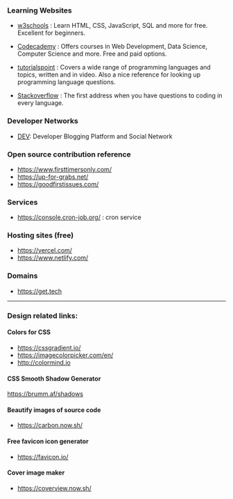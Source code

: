 ### Learning Websites

- [w3schools](www.w3schools.com) : Learn HTML, CSS, JavaScript, SQL and more for free. Excellent for beginners.

- [Codecademy](www.codecademy.com) : Offers courses in Web Development, Data Science, Computer Science and more. Free and paid options.

- [tutorialspoint](www.tutorialspoint.com) : Covers a wide range of programming languages and topics, written and in video. Also a nice reference for looking up programming language questions.
- [Stackoverflow](https://stackoverflow.com/) : The first address when you have questions to coding in every language.

### Developer Networks
- [DEV](https://dev.to/): Developer Blogging Platform and Social Network

### Open source contribution reference

- https://www.firsttimersonly.com/
- https://up-for-grabs.net/
- https://goodfirstissues.com/

### Services
- https://console.cron-job.org/ : cron service

### Hosting sites (free)

- https://vercel.com/
- https://www.netlify.com/

### Domains

- https://get.tech

---

### Design related links:

#### Colors for CSS

- https://cssgradient.io/
- https://imagecolorpicker.com/en/
- http://colormind.io

#### CSS Smooth Shadow Generator

https://brumm.af/shadows

#### Beautify images of source code

- https://carbon.now.sh/

#### Free favicon icon generator 

- https://favicon.io/


#### Cover image maker

- https://coverview.now.sh/

